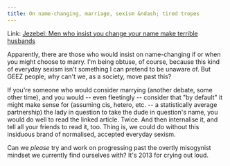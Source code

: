 ```yaml
---
title: On name-changing, marriage, sexism &ndash; tired tropes
---
```


Link: [Jezebel: Men who insist you change your name make terrible husbands](http://jezebel.com/men-who-insist-you-change-your-name-make-terrible-husba-1446543344)

Apparently, there are those who would insist on name-changing if or when you
might choose to marry. I'm being obtuse, of course, because this kind of
everyday sexism isn't something I can pretend to be unaware of. But GEEZ
people, why can't we, as a society, move past this?

If you're someone who would consider marrying (another debate, some other
time), and you would -- even fleetingly -- consider that "by default" it might
make sense for (assuming cis, hetero, etc. -- a statistically average
partnership) the lady in question to take the dude in question's name, you would do well to read 
the linked article. Twice. And then internalise it, and tell all your friends to read it, too. Thing is,
we could do without this insiduous brand of normalised, accepted everyday sexism.

Can we _please_ try and work on progressing past the overtly misogynist mindset
we currently find ourselves with? It's 2013 for crying out loud.
